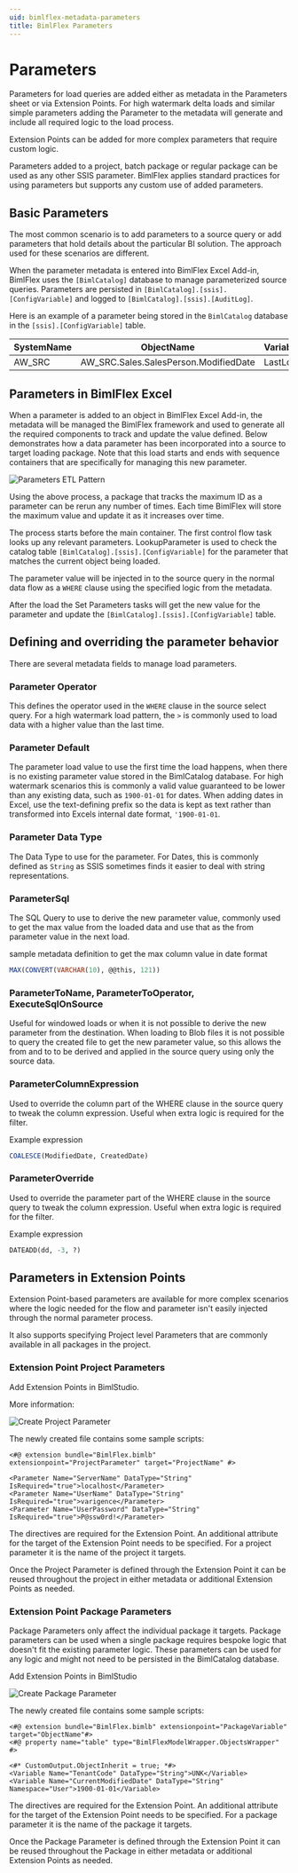 ```yaml
---
uid: bimlflex-metadata-parameters
title: BimlFlex Parameters
---
```

# Parameters

Parameters for load queries are added either as metadata in the Parameters sheet or via Extension Points. For high watermark delta loads and similar simple parameters adding the Parameter to the metadata will generate and include all required logic to the load process.

Extension Points can be added for more complex parameters that require custom logic.

Parameters added to a project, batch package or regular package can be used as any other SSIS parameter. BimlFlex applies standard practices for using parameters but supports any custom use of added parameters.

## Basic Parameters

The most common scenario is to add parameters to a source query or add parameters that hold details about the particular BI solution. The approach used for these scenarios are different.

When the parameter metadata is entered into BimlFlex Excel Add-in, BimlFlex uses the `[BimlCatalog]` database to manage parameterized source queries. Parameters are persisted in `[BimlCatalog].[ssis].[ConfigVariable]` and logged to `[BimlCatalog].[ssis].[AuditLog]`.

Here is an example of a parameter being stored in the `BimlCatalog` database in the `[ssis].[ConfigVariable]` table.

| SystemName | ObjectName                            | VariableName | VariableValue | ExecutionID |
| ---------- | ------------------------------------- | ------------ | ------------- | ----------- |
| AW_SRC     | AW_SRC.Sales.SalesPerson.ModifiedDate | LastLoadDate | 20/09/2015    | 109         |

## Parameters in BimlFlex Excel

When a parameter is added to an object in BimlFlex Excel Add-in, the metadata will be managed the BimlFlex framework and used to generate all the required components to track and update the value defined. Below demonstrates how a data parameter has been incorporated into a source to target loading package. Note that this load starts and ends with sequence containers that are specifically for managing this new parameter.

![Parameters ETL Pattern](../user-guide/images/bimlflex-ss-v5-parameters-etl-pattern.png "Parameters ETL Pattern")

Using the above process, a package that tracks the maximum ID as a parameter can be rerun any number of times. Each time BimlFlex will store the maximum value and update it as it increases over time.

The process starts before the main container. The first control flow task looks up any relevant parameters. LookupParameter is used to check the catalog table `[BimlCatalog].[ssis].[ConfigVariable]` for the parameter that matches the current object being loaded.

The parameter value will be injected in to the source query in the normal data flow as a `WHERE` clause using the specified logic from the metadata.

After the load the Set Parameters tasks will get the new value for the parameter and update the `[BimlCatalog].[ssis].[ConfigVariable]` table.

## Defining and overriding the parameter behavior

There are several metadata fields to manage load parameters.

### Parameter Operator

This defines the operator used in the `WHERE` clause in the source select query. For a high watermark load pattern, the `>` is commonly used to load data with a higher value than the last time.

### Parameter Default

The parameter load value to use the first time the load happens, when there is no existing parameter value stored in the BimlCatalog database. For high watermark scenarios this is commonly a valid value guaranteed to be lower than any existing data, such as `1900-01-01` for dates. When adding dates in Excel, use the text-defining prefix so the data is kept as text rather than transformed into Excels internal date format, `'1900-01-01`.

### Parameter Data Type

The Data Type to use for the parameter. For Dates, this is commonly defined as `String` as SSIS sometimes finds it easier to deal with string representations.

### ParameterSql

The SQL Query to use to derive the new parameter value, commonly used to get the max value from the loaded data and use that as the from parameter value in the next load.

sample metadata definition to get the max column value in date format

```sql
MAX(CONVERT(VARCHAR(10), @@this, 121))
```

### ParameterToName, ParameterToOperator, ExecuteSqlOnSource

Useful for windowed loads or when it is not possible to derive the new parameter from the destination. When loading to Blob files it is not possible to query the created file to get the new parameter value, so this allows the from and to to be derived and applied in the source query using only the source data.

### ParameterColumnExpression

Used to override the column part of the WHERE clause in the source query to tweak the column expression. Useful when extra logic is required for the filter.

Example expression

```sql
COALESCE(ModifiedDate, CreatedDate)
```

### ParameterOverride

Used to override the parameter part of the WHERE clause in the source query to tweak the column expression. Useful when extra logic is required for the filter.

Example expression

```sql
DATEADD(dd, -3, ?)
```

## Parameters in Extension Points

Extension Point-based parameters are available for more complex scenarios where the logic needed for the flow and parameter isn't easily injected through the normal parameter process.

It also supports specifying Project level Parameters that are commonly available in all packages in the project.

### Extension Point Project Parameters

Add Extension Points in BimlStudio.

More information: [](xref:bimlflex-extension-points)

![Create Project Parameter](../user-guide/images/bimlflex-ss-v5-extension-points-create-project-parameter.png "Create Project Parameter")

The newly created file contains some sample scripts:

```biml
<#@ extension bundle="BimlFlex.bimlb" extensionpoint="ProjectParameter" target="ProjectName" #>

<Parameter Name="ServerName" DataType="String" IsRequired="true">localhost</Parameter>
<Parameter Name="UserName" DataType="String" IsRequired="true">varigence</Parameter>
<Parameter Name="UserPassword" DataType="String" IsRequired="true">P@ssw0rd!</Parameter>
```

The directives are required for the Extension Point. An additional attribute for the target of the Extension Point needs to be specified. For a project parameter it is the name of the project it targets.

Once the Project Parameter is defined through the Extension Point it can be reused throughout the project in either metadata or additional Extension Points as needed.

### Extension Point Package Parameters

Package Parameters only affect the individual package it targets. Package parameters can be used when a single package requires bespoke logic that doesn't fit the existing parameter logic. These parameters can be used for any logic and might not need to be persisted in the BimlCatalog database.

Add Extension Points in BimlStudio

![Create Package Parameter](../user-guide/images/bimlflex-ss-v5-extension-points-create-package-parameter.png "Create Package Parameter")

The newly created file contains some sample scripts:

```biml
<#@ extension bundle="BimlFlex.bimlb" extensionpoint="PackageVariable" target="ObjectName"#>
<#@ property name="table" type="BimlFlexModelWrapper.ObjectsWrapper" #>

<#* CustomOutput.ObjectInherit = true; *#>
<Variable Name="TenantCode" DataType="String">UNK</Variable>
<Variable Name="CurrentModifiedDate" DataType="String" Namespace="User">1900-01-01</Variable>
```

The directives are required for the Extension Point. An additional attribute for the target of the Extension Point needs to be specified. For a package parameter it is the name of the package it targets.

Once the Package Parameter is defined through the Extension Point it can be reused throughout the Package in either metadata or additional Extension Points as needed.
